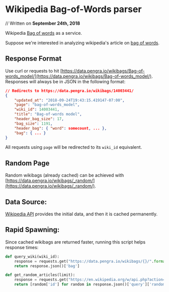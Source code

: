 # Wikipedia Bag-of-Words parser
// Written on **September 24th, 2018**

Wikipedia [Bag of words](https://en.wikipedia.org/wiki/Bag-of-words_model) as a service.

Suppose we're interested in analyzing wikipedia's article on [bag of words](https://en.wikipedia.org/wiki/Bag-of-words_model).

## Response Format
Use curl or requests to hit [https://data.pengra.io/wikibags/Bag-of-words_model/](https://data.pengra.io/wikibags/Bag-of-words_model/). 
Responses will always be in JSON in the following format:

```json
// Redirects to https://data.pengra.io/wikibags/14003441/
{
    "updated_at": "2018-09-24T19:43:15.419147-07:00",
    "page": "bag-of-words_model",
    "wiki_id": 14003441,
    "title": "Bag-of-words model",
    "header_bag_size": 17,
    "bag_size": 1191,
    "header_bag": { "word": somecount, ... },
    "bag": { ... }
}
```

All requests using `page` will be redirected to its `wiki_id` equivalent.

## Random Page
Random wikibags (already cached) can be achieved with [https://data.pengra.io/wikibags/_random/](https://data.pengra.io/wikibags/_random/).

## Data Source:
[Wikipedia API](https://en.wikipedia.org/w/api.php?action=parse&pageid=&format=json) provides the initial data, and then it is cached permanently.

## Rapid Spawning:
Since cached wikibags are returned faster, running this script helps response times:

```py
def query_wiki(wiki_id):
    response = requests.get("https://data.pengra.io/wikibags/{}/".format(wiki_id))
    return response.json()['bag']

def get_random_articles(limit):
    response = requests.get("https://en.wikipedia.org/w/api.php?action=query&list=random&rnlimit={limit}&rnnamespace=0&format=json".format(limit=limit))
    return [random['id'] for random in response.json()['query']['random']]
```
